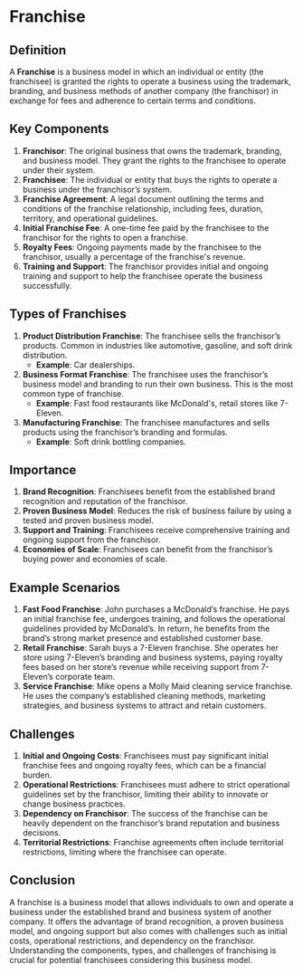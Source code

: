 # Franchise

## Definition
A **Franchise** is a business model in which an individual or entity (the franchisee) is granted the rights to operate a business using the trademark, branding, and business methods of another company (the franchisor) in exchange for fees and adherence to certain terms and conditions.

## Key Components
1. **Franchisor**: The original business that owns the trademark, branding, and business model. They grant the rights to the franchisee to operate under their system.
2. **Franchisee**: The individual or entity that buys the rights to operate a business under the franchisor’s system.
3. **Franchise Agreement**: A legal document outlining the terms and conditions of the franchise relationship, including fees, duration, territory, and operational guidelines.
4. **Initial Franchise Fee**: A one-time fee paid by the franchisee to the franchisor for the rights to open a franchise.
5. **Royalty Fees**: Ongoing payments made by the franchisee to the franchisor, usually a percentage of the franchise's revenue.
6. **Training and Support**: The franchisor provides initial and ongoing training and support to help the franchisee operate the business successfully.

## Types of Franchises
1. **Product Distribution Franchise**: The franchisee sells the franchisor’s products. Common in industries like automotive, gasoline, and soft drink distribution.
   - **Example**: Car dealerships.
2. **Business Format Franchise**: The franchisee uses the franchisor’s business model and branding to run their own business. This is the most common type of franchise.
   - **Example**: Fast food restaurants like McDonald's, retail stores like 7-Eleven.
3. **Manufacturing Franchise**: The franchisee manufactures and sells products using the franchisor’s branding and formulas.
   - **Example**: Soft drink bottling companies.

## Importance
1. **Brand Recognition**: Franchisees benefit from the established brand recognition and reputation of the franchisor.
2. **Proven Business Model**: Reduces the risk of business failure by using a tested and proven business model.
3. **Support and Training**: Franchisees receive comprehensive training and ongoing support from the franchisor.
4. **Economies of Scale**: Franchisees can benefit from the franchisor’s buying power and economies of scale.

## Example Scenarios
1. **Fast Food Franchise**: John purchases a McDonald’s franchise. He pays an initial franchise fee, undergoes training, and follows the operational guidelines provided by McDonald’s. In return, he benefits from the brand’s strong market presence and established customer base.
2. **Retail Franchise**: Sarah buys a 7-Eleven franchise. She operates her store using 7-Eleven’s branding and business systems, paying royalty fees based on her store’s revenue while receiving support from 7-Eleven’s corporate team.
3. **Service Franchise**: Mike opens a Molly Maid cleaning service franchise. He uses the company’s established cleaning methods, marketing strategies, and business systems to attract and retain customers.

## Challenges
1. **Initial and Ongoing Costs**: Franchisees must pay significant initial franchise fees and ongoing royalty fees, which can be a financial burden.
2. **Operational Restrictions**: Franchisees must adhere to strict operational guidelines set by the franchisor, limiting their ability to innovate or change business practices.
3. **Dependency on Franchisor**: The success of the franchise can be heavily dependent on the franchisor’s brand reputation and business decisions.
4. **Territorial Restrictions**: Franchise agreements often include territorial restrictions, limiting where the franchisee can operate.

## Conclusion
A franchise is a business model that allows individuals to own and operate a business under the established brand and business system of another company. It offers the advantage of brand recognition, a proven business model, and ongoing support but also comes with challenges such as initial costs, operational restrictions, and dependency on the franchisor. Understanding the components, types, and challenges of franchising is crucial for potential franchisees considering this business model.


